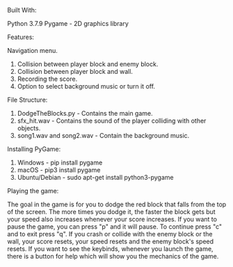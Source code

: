 Built With:

Python 3.7.9
Pygame - 2D graphics library



Features:

Navigation menu.
1. Collision between player block and enemy block.
2. Collision between player block and wall.
3. Recording the score.
4. Option to select background music or turn it off.



File Structure:

1. DodgeTheBlocks.py - Contains the main game.
2. sfx_hit.wav - Contains the sound of the player colliding with other objects.
3. song1.wav and song2.wav - Contain the background music.


Installing PyGame:

1. Windows - pip install pygame
2. macOS - pip3 install pygame
3. Ubuntu/Debian - sudo apt-get install python3-pygame



Playing the game:

The goal in the game is for you to dodge the red block that falls from the top of the screen.
The more times you dodge it, the faster the block gets but your speed also increases whenever your
score increases.
If you want to pause the game, you can press "p" and it will pause. To continue press "c" and to
exit press "q". 
If you crash or collide with the enemy block or the wall, your score resets, your speed resets and the enemy
block's speed resets. 
If you want to see the keybinds, whenever you launch the game, there is a button for help which will show you
the mechanics of the game.

